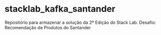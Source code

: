 # stacklab_kafka_santander
Repositório para armazenar a solução da 2º Edição do Stack Lab. Desafio: Recomendação de Produtos do Santander
